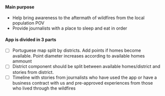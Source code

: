 #### Main purpose

- Help bring awareness to the aftermath of wildfires from the local population POV
- Provide journalists with a place to sleep and eat in order


#### App is divided in 3 parts
 - [ ] Portuguese map split by districts. Add points if homes become available. Point diameter increases according to available homes ammount
 - [ ] District component should be split between available homes/district and stories from district.
 - [ ] Timeline with stories from journalists who have used the app or have a business contract with us and pre-approved experiences from those who lived through the wildfires
